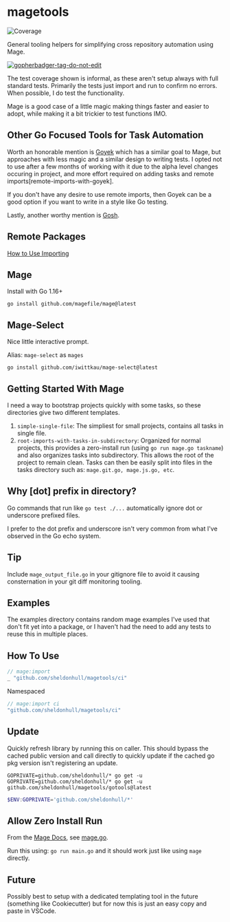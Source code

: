 # magetools

![Coverage](https://img.shields.io/badge/Coverage-51.3%25-yellow)

General tooling helpers for simplifying cross repository automation using Mage.

<a href='https://github.com/jpoles1/gopherbadger' target='_blank'>![gopherbadger-tag-do-not-edit](https://img.shields.io/badge/Go%20Coverage-34%25-brightgreen.svg?longCache=true&style=flat)</a>

The test coverage shown is informal, as these aren't setup always with full standard tests.
Primarily the tests just import and run to confirm no errors.
When possible, I do test the functionality.

Mage is a good case of a little magic making things faster and easier to adopt, while making it a bit trickier to test functions IMO.

## Other Go Focused Tools for Task Automation

Worth an honorable mention is [Goyek](https://github.com/goyek/goyek) which has a similar goal to Mage, but approaches with less magic and a similar design to writing tests.
I opted not to use after a few months of working with it due to the alpha level changes occuring in project, and more effort required on adding tasks and remote imports[remote-imports-with-goyek].

If you don't have any desire to use remote imports, then Goyek can be a good option if you want to write in a style like Go testing.

Lastly, another worthy mention is [Gosh](https://github.com/mumoshu/gosh).

## Remote Packages

[How to Use Importing](https://magefile.org/importing/)

## Mage

Install with Go 1.16+

```shell
go install github.com/magefile/mage@latest
```

## Mage-Select

Nice little interactive prompt.

Alias: `mage-select` as `mages`

```shell
go install github.com/iwittkau/mage-select@latest
```

## Getting Started With Mage

I need a way to bootstrap projects quickly with some tasks, so these directories give two different templates.

1. `simple-single-file`: The simpliest for small projects, contains all tasks in single file.
2. `root-imports-with-tasks-in-subdirectory`: Organized for normal projects, this provides a zero-install run (using `go run mage.go taskname`) and also organizes tasks into subdirectory.
This allows the root of the project to remain clean.
Tasks can then be easily split into files in the tasks directory such as: `mage.git.go, mage.js.go, etc`.

## Why [dot] prefix in directory?

Go commands that run like `go test ./...` automatically ignore dot or underscore prefixed files.

I prefer to the dot prefix and underscore isn't very common from what I've observed in the Go echo system.

## Tip

Include `mage_output_file.go` in your gitignore file to avoid it causing consternation in your git diff monitoring tooling.

## Examples

The examples directory contains random mage examples I've used that don't fit yet into a package, or I haven't had the need to add any tests to reuse this in multiple places.

## How To Use

```go
// mage:import
_ "github.com/sheldonhull/magetools/ci"
```

Namespaced

```go
// mage:import ci
"github.com/sheldonhull/magetools/ci"
```

## Update

Quickly refresh library by running this on caller.
This should bypass the cached public version and call directly to quickly update if the cached go pkg version isn't registering an update.

```shell
GOPRIVATE=github.com/sheldonhull/* go get -u
GOPRIVATE=github.com/sheldonhull/* go get -u github.com/sheldonhull/magetools/gotools@latest
```

```powershell
$ENV:GOPRIVATE='github.com/sheldonhull/*'
```

## Allow Zero Install Run

From the [Mage Docs], see [mage.go](starter/root-imports-with-tasks-in-subdirectory/mage.go).

Run this using: `go run main.go` and it should work just like using `mage` directly.

[Mage Docs]: https://magefile.org/zeroinstall

## Future

Possibly best to setup with a dedicated templating tool in the future (something like Cookiecutter) but for now this is just an easy copy and paste in VSCode.

[remote-imports-with-gokey]: https://github.com/goyek/goyek/discussions/114
